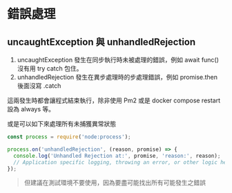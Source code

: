 # 錯誤處理

## uncaughtException 與 unhandledRejection

1. uncaughtException 發生在同步執行時未被處理的錯誤，例如 await func() 沒有用 try catch 包住。
2. unhandledRejection 發生在異步處理時的步處理錯誤，例如 promise.then 後面沒寫 .catch

這兩發生時都會讓程式結束執行，除非使用 Pm2 或是 docker compose restart 設為 always 等。

或是可以如下來處理所有未捕獲異常狀態

```javascript
const process = require('node:process');

process.on('unhandledRejection', (reason, promise) => {
  console.log('Unhandled Rejection at:', promise, 'reason:', reason);
  // Application specific logging, throwing an error, or other logic here
});
```

> 但建議在測試環境不要使用，因為要盡可能找出所有可能發生之錯誤
